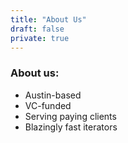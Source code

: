 ```yaml
---
title: "About Us"
draft: false
private: true
---
```


### About us:
- Austin-based
- VC-funded
- Serving paying clients
- Blazingly fast iterators


